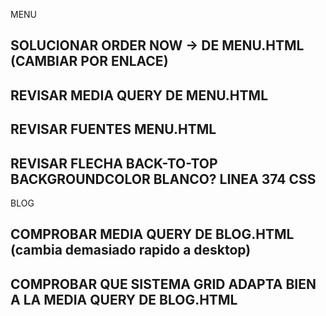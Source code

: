 MENU

## SOLUCIONAR ORDER NOW -> DE MENU.HTML (CAMBIAR POR ENLACE)
## REVISAR MEDIA QUERY DE MENU.HTML

## REVISAR FUENTES MENU.HTML

## REVISAR FLECHA BACK-TO-TOP BACKGROUNDCOLOR BLANCO? LINEA 374 CSS

BLOG

## COMPROBAR MEDIA QUERY DE BLOG.HTML (cambia demasiado rapido a desktop)

## COMPROBAR QUE SISTEMA GRID ADAPTA BIEN A LA MEDIA QUERY DE BLOG.HTML
